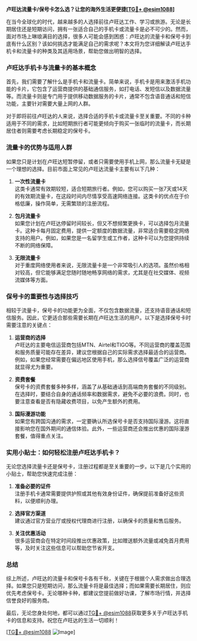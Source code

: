 **卢旺达流量卡/保号卡怎么选？让您的海外生活更便捷[[TG💪+ @esim1088](https://t.me/s/esim1088)]**

在当今全球化的时代，越来越多的人选择前往卢旺达工作、学习或旅游。无论是长期居住还是短期访问，拥有一张适合自己的手机卡或流量卡是必不可少的。然而，面对市场上琳琅满目的选择，很多人可能会感到困惑：卢旺达的流量卡和保号卡到底有什么区别？该如何挑选才能满足自己的需求呢？本文将为您详细解读卢旺达手机卡和流量卡的种类及其适用场景，帮助您做出明智的选择。

### 卢旺达手机卡与流量卡的基本概念

首先，我们需要了解什么是手机卡和流量卡。简单来说，手机卡是用来激活手机功能的卡片，它包含了运营商提供的基础通信服务，如打电话、发短信以及数据流量等。而流量卡则是专门用于提供移动数据服务的卡片，通常不包含语音通话和短信功能，主要针对需要大量上网的人群。

对于即将前往卢旺达的人来说，选择合适的手机卡或流量卡至关重要。不同的卡种适用于不同的需求，比如短期旅行者可能更倾向于购买一张临时的流量卡，而长期居住者则需要考虑长期稳定的保号卡。

### 流量卡的优势与适用人群

如果您只是计划在卢旺达短暂停留，或者只需要使用手机上网，那么流量卡无疑是一个理想的选择。目前市面上常见的卢旺达流量卡主要有以下几种：

1. **一次性流量卡**  
   这类卡通常有效期较短，适合短期旅行者。例如，您可以购买一张7天或14天的有效期流量卡，在这段时间内尽情享受高速网络连接。这类卡的优点在于价格低廉，操作简单，无需繁琐的注册流程。

2. **包月流量卡**  
   如果您计划在卢旺达停留时间较长，但又不想频繁更换卡，可以选择包月流量卡。这种卡每月固定费用，提供一定额度的数据流量，非常适合需要稳定网络支持的用户。例如，如果您是一名留学生或工作者，这种卡可以为您提供持续不断的网络保障。

3. **无限流量卡**  
   对于重度网络使用者来说，无限流量卡是一个非常吸引人的选项。虽然价格相对较高，但它能够满足您随时随地畅享网络的需求，尤其是在社交媒体、视频流媒体等方面。

### 保号卡的重要性与选择技巧

相较于流量卡，保号卡的功能更为全面，不仅包含数据流量，还支持语音通话和短信服务。因此，它更适合那些需要长期在卢旺达生活的用户。以下是选择保号卡时需要注意的关键点：

1. **运营商的选择**  
   卢旺达的主要电信运营商包括MTN、Airtel和TIGO等。不同运营商的覆盖范围和服务质量可能存在差异，建议您根据自己的实际需求选择最适合的运营商。例如，如果您经常需要在偏远地区使用手机，那么选择信号覆盖广泛的运营商就显得尤为重要。

2. **资费套餐**  
   保号卡的资费套餐多种多样，涵盖了从基础通话到高端商务套餐的不同级别。在选择时，要结合自身的通话频率和数据需求，避免不必要的浪费。同时，也要注意查看是否有隐藏收费项目，以免产生额外的费用。

3. **国际漫游功能**  
   如果您有跨国沟通的需求，一定要确认所选保号卡是否支持国际漫游。这将直接影响您在国外期间的通信体验。此外，一些运营商还会推出优惠的国际漫游套餐，值得重点关注。

### 实用小贴士：如何轻松注册卢旺达手机卡？

无论您选择流量卡还是保号卡，注册过程都是至关重要的一步。以下是几个实用的小贴士，帮助您快速完成注册：

1. **准备必要的证件**  
   注册手机卡通常需要提供护照或其他有效身份证件，确保提前准备好这些资料，以便顺利办理。

2. **选择官方渠道**  
   建议通过官方营业厅或授权代理商进行注册，以确保卡的质量和售后服务。

3. **关注优惠活动**  
   很多运营商会在特定时间段推出优惠政策，比如赠送额外流量或减免首月费用等，及时关注这些信息可以帮助您节省开支。

### 总结

综上所述，卢旺达的流量卡和保号卡各有千秋，关键在于根据个人需求做出合理选择。如果您只是短期访问，那么流量卡将是最佳选择；而如果需要长期居住，则应优先考虑保号卡。无论哪种卡种，都建议您提前做好功课，了解市场行情，并选择信誉良好的服务商。

最后，无论您身处何地，都可以通过[TG💪+ @esim1088](https://t.me/s/esim1088)获取更多关于卢旺达手机卡的信息和支持。祝您在卢旺达的生活一切顺利！

[[TG💪+ @esim1088](https://t.me/s/esim1088) ![Image](https://i.postimg.cc/4NQfJmqS/Snipaste-2025-05-13-00-14-12.png)]